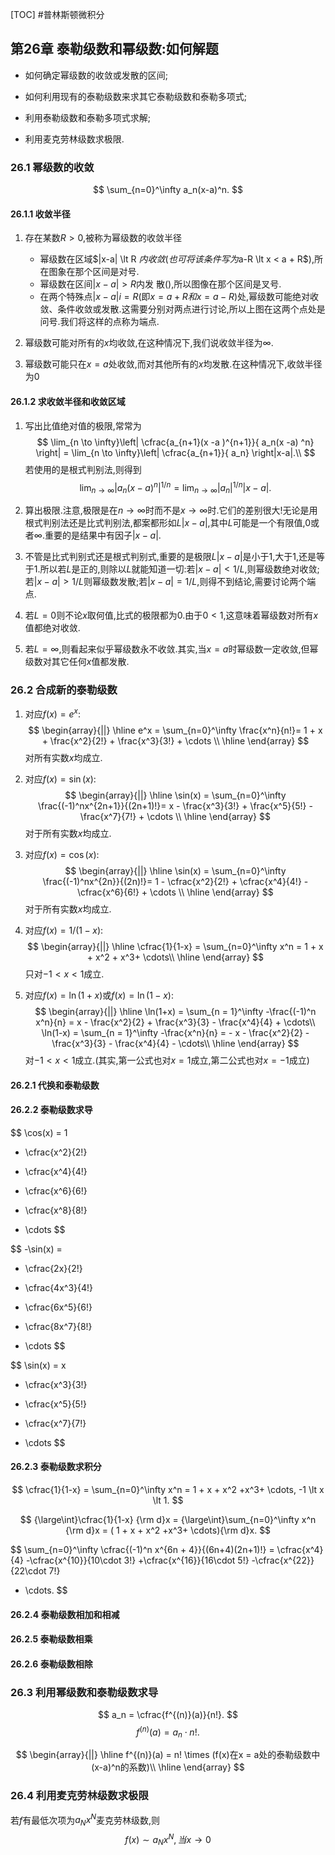 [TOC]
#普林斯顿微积分

## 第26章 泰勒级数和幂级数:如何解题

- 如何确定幂级数的收敛或发散的区间;

- 如何利用现有的泰勒级数来求其它泰勒级数和泰勒多项式;

- 利用泰勒级数和泰勒多项式求解;

- 利用麦克劳林级数求极限.

### 26.1 幂级数的收敛
$$
\sum_{n=0}^\infty a_n(x-a)^n.
$$
#### 26.1.1 收敛半径
1. 存在某数$R \gt 0$,被称为幂级数的收敛半径
	- 幂级数在区域$|x-a| \lt R $内收敛(也可将该条件写为$a-R \lt x < a + R$),所在图象在那个区间是对号.
	- 幂级数在区间$|x-a| \gt R$内发 散(),所以图像在那个区间是叉号.
	- 在两个特殊点$|x-a|i = R$(即$x = a+R 和x = a-R$)处,幂级数可能绝对收敛、条件收敛或发散.这需要分别对两点进行讨论,所以上图在这两个点处是问号.我们将这样的点称为端点.

2. 幂级数可能对所有的$x$均收敛,在这种情况下,我们说收敛半径为$\infty$.

3. 幂级数可能只在$x=a$处收敛,而对其他所有的$x$均发散.在这种情况下,收敛半径为$0$

#### 26.1.2 求收敛半径和收敛区域

1. 写出比值绝对值的极限,常常为
$$
\lim_{n \to \infty}\left| \cfrac{a_{n+1}(x -a )^{n+1}}{ a_n(x -a) ^n} \right| =
\lim_{n \to \infty}\left| \cfrac{a_{n+1}}{ a_n} \right|x-a|.\\
$$
若使用的是根式判别法,则得到
$$
\lim_{n \to \infty}|a_n(x-a)^n|^{1/n} = \lim_{n \to \infty}|a_n|^{1/n}|x-a|.
$$

2. 算出极限.注意,极限是在$n \to \infty$时而不是$x \to \infty$时.它们的差别很大!无论是用根式判别法还是比式判别法,都案都形如$L|x-a|$,其中$L$可能是一个有限值,0或者$\infty$.重要的是结果中有因子$|x -a|$.

3. 不管是比式判别式还是根式判别式,重要的是极限$L|x -a|$是小于$1$,大于1,还是等于1.所以若$L$是正的,则除以$L$就能知道一切:若$|x-a| \lt 1/L$,则幂级数绝对收敛;若$|x-a| \gt 1/L$则幂级数发散;若$|x-a| = 1/L$,则得不到结论,需要讨论两个端点.

4. 若$L=0$则不论$x$取何值,比式的极限都为0.由于$0 \lt 1$,这意味着幂级数对所有$x$值都绝对收敛.

5. 若$L=\infty$,则看起来似乎幂级数永不收敛.其实,当$x=a$时幂级数一定收敛,但幂级数对其它任何$x$值都发散.

### 26.2 合成新的泰勒级数

1. 对应$f(x)= e^x$:
$$
\begin{array}{||}
\hline
e^x = \sum_{n=0}^\infty \frac{x^n}{n!}= 1 + x + \frac{x^2}{2!} + \frac{x^3}{3!} + \cdots \\
\hline
\end{array}
$$
对所有实数$x$均成立.

2. 对应$f(x)= \sin(x)$:
$$
\begin{array}{||}
\hline
\sin(x) = \sum_{n=0}^\infty \frac{(-1)^nx^{2n+1}}{(2n+1)!}= x - \frac{x^3}{3!} + \frac{x^5}{5!} - \frac{x^7}{7!} + \cdots \\
\hline
\end{array}
$$
对于所有实数$x$均成立.

3. 对应$f(x)= \cos(x)$:
$$
\begin{array}{||}
\hline
\sin(x) = \sum_{n=0}^\infty \frac{(-1)^nx^{2n}}{(2n)!}= 1 - \cfrac{x^2}{2!} + \cfrac{x^4}{4!} - \cfrac{x^6}{6!} + \cdots \\
\hline
\end{array}
$$
对于所有实数$x$均成立.

4. 对应$f(x)= 1/(1-x)$:
$$
\begin{array}{||}
\hline
\cfrac{1}{1-x} = \sum_{n=0}^\infty x^n = 1 + x + x^2 + x^3+ \cdots\\
\hline
\end{array}
$$
只对$-1 \lt x \lt 1$成立.

5. 对应$f(x)= \ln(1+x)$或$f(x) = \ln(1-x)$:
$$
\begin{array}{||}
\hline
\ln(1+x) = \sum_{n = 1}^\infty -\frac{(-1)^n x^n}{n} = x - \frac{x^2}{2} + \frac{x^3}{3} - \frac{x^4}{4} + \cdots\\
\ln(1-x) = \sum_{n = 1}^\infty -\frac{x^n}{n} = - x - \frac{x^2}{2} - \frac{x^3}{3} - \frac{x^4}{4} - \cdots\\
\hline
\end{array}
$$
对$-1 \lt x \lt 1$成立.(其实,第一公式也对$x=1$成立,第二公式也对$x=-1$成立)

#### 26.2.1 代换和泰勒级数


#### 26.2.2 泰勒级数求导

$$
\cos(x) = 1
- \cfrac{x^2}{2!}
+ \cfrac{x^4}{4!}
- \cfrac{x^6}{6!}
+ \cfrac{x^8}{8!}
- \cdots
$$

$$
-\sin(x) =
- \cfrac{2x}{2!}
+ \cfrac{4x^3}{4!}
- \cfrac{6x^5}{6!}
+ \cfrac{8x^7}{8!}
- \cdots
$$

$$
\sin(x) =
x
- \cfrac{x^3}{3!}
+ \cfrac{x^5}{5!}
- \cfrac{x^7}{7!}
+ \cdots
$$

#### 26.2.3 泰勒级数求积分

$$
\cfrac{1}{1-x} = \sum_{n=0}^\infty x^n = 1 + x + x^2 +x^3+ \cdots, -1 \lt x \lt 1.
$$

$$
{\large\int}\cfrac{1}{1-x} {\rm d}x = {\large\int}\sum_{n=0}^\infty x^n {\rm d}x = ( 1 + x + x^2 +x^3+ \cdots){\rm d}x.
$$

$$
\sum_{n=0}^\infty \cfrac{(-1)^n x^{6n + 4}}{(6n+4)(2n+1)!} =
\cfrac{x^4}{4}
-\cfrac{x^{10}}{10\cdot 3!}
+\cfrac{x^{16}}{16\cdot 5!}
-\cfrac{x^{22}}{22\cdot 7!}
+ \cdots.
$$

#### 26.2.4 泰勒级数相加和相减

#### 26.2.5 泰勒级数相乘

#### 26.2.6 泰勒级数相除

### 26.3 利用幂级数和泰勒级数求导

$$
a_n = \cfrac{f^{(n)}(a)}{n!}.
$$
$$
f^{(n)}(a) = a_n \cdot n!.
$$

$$
\begin{array}{||}
\hline
f^{(n)}(a) = n! \times (f(x)在x = a处的泰勒级数中(x-a)^n的系数)\\
\hline
\end{array}
$$

### 26.4 利用麦克劳林级数求极限

若$f$有最低次项为$a_Nx^N$麦克劳林级数,则
$$
f(x) \sim a_Nx^N,当x \to 0
$$
